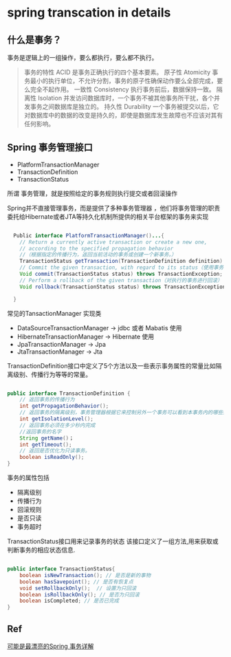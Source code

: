 # spring transcation in details

## 什么是事务？

事务是逻辑上的一组操作，要么都执行，要么都不执行。

> 事务的特性 ACID 是事务正确执行的四个基本要素。
>  原子性 Atomicity 事务最小的执行单位，不允许分割，事务的原子性确保动作要么全部完成，要么完全不起作用。
>  一致性 Consistency 执行事务前后，数据保持一致。
>  隔离性 Isolation  并发访问数据库时，一个事务不被其他事务所干扰，各个并发事务之间数据库是独立的。
>  持久性 Durability 一个事务被提交以后，它对数据库中的数据的改变是持久的，即使是数据库发生故障也不应该对其有任何影响。

## Spring 事务管理接口

* PlatformTransactionManager
* TransactionDefinition
* TransactionStatus

所谓 事务管理，就是按照给定的事务规则执行提交或者回滚操作

Spring并不直接管理事务，而是提供了多种事务管理器 ，他们将事务管理的职责委托给Hibernate或者JTA等持久化机制所提供的相关平台框架的事务来实现
```` java

  Public interface PlatformTransactionManager()...{
    // Return a currently active transaction or create a new one,
    // according to the specified propagation behavior
    //（根据指定的传播行为，返回当前活动的事务或创建一个新事务。）
    TransactionStatus getTransaction(TransactionDefinition definition) throws TransactionException;
    // Commit the given transaction, with regard to its status（使用事务目前的状态提交事务）
    Void commit(TransactionStatus status) throws TransactionException;
    // Perform a rollback of the given transaction（对执行的事务进行回滚）
    Void rollback(TransactionStatus status) throws TransactionException;

  }

````
常见的TansactionManager 实现类
* DataSourceTransactionManager  -> jdbc 或者 Mabatis 使用
* HibernateTransactionManager   -> Hibernate 使用
* JpaTransactionManager         -> Jpa
* JtaTransactionManager         -> Jta

TransactionDefinition接口中定义了5个方法以及一些表示事务属性的常量比如隔离级别、传播行为等等的常量。
````java

public interface TransactionDefinition {
    // 返回事务的传播行为
    int getPropagationBehavior();
    // 返回事务的隔离级别，事务管理器根据它来控制另外一个事务可以看到本事务内的哪些数据
    int getIsolationLevel();
    // 返回事务必须在多少秒内完成
    //返回事务的名字
    String getName()；
    int getTimeout();
    // 返回是否优化为只读事务。
    boolean isReadOnly();
}

````
事务的属性包括
* 隔离级别
* 传播行为
* 回滚规则
* 是否只读
* 事务超时

TransactionStatus接口用来记录事务的状态 该接口定义了一组方法,用来获取或判断事务的相应状态信息.
```java

public interface TransactionStatus{
    boolean isNewTransaction(); // 是否是新的事物
    boolean hasSavepoint(); // 是否有恢复点
    void setRollbackOnly();  // 设置为只回滚
    boolean isRollbackOnly(); // 是否为只回滚
    boolean isCompleted; // 是否已完成
}

```

## Ref
[可能是最漂亮的Spring 事务详解](https://juejin.im/post/5b00c52ef265da0b95276091)
